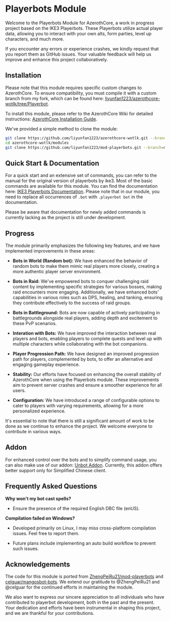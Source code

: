 # Playerbots Module

Welcome to the Playerbots Module for AzerothCore, a work in progress project based on the IKE3 Playerbots. These Playerbots utilize actual player data, allowing you to interact with your own alts, form parties, level up characters, and much more.

If you encounter any errors or experience crashes, we kindly request that you report them as GitHub issues. Your valuable feedback will help us improve and enhance this project collaboratively.

## Installation

Please note that this module requires specific custom changes to AzerothCore. To ensure compatibility, you must compile it with a custom branch from my fork, which can be found here: [liyunfan1223/azerothcore-wotlk/tree/Playerbot](https://github.com/liyunfan1223/azerothcore-wotlk/tree/Playerbot).

To install this module, please refer to the AzerothCore Wiki for detailed instructions: [AzerothCore Installation Guide](https://www.azerothcore.org/wiki/installation).

We've provided a simple method to clone the module:

```bash
git clone https://github.com/liyunfan1223/azerothcore-wotlk.git --branch=Playerbot
cd azerothcore-wotlk/modules
git clone https://github.com/liyunfan1223/mod-playerbots.git --branch=master
```

## Quick Start & Documentation

For a quick start and an extensive set of commands, you can refer to the manual for the original version of playerbots by ike3. Most of the basic commands are available for this module. You can find the documentation here: [IKE3 Playerbots Documentation](https://ike3.github.io/mangosbot-docs/). Please note that in our module, you need to replace all occurrences of `.bot` with `.playerbot bot` in the documentation.

Please be aware that documentation for newly added commands is currently lacking as the project is still under development. 

## Progress

The module primarily emphasizes the following key features, and we have implemented improvements in these areas:

- **Bots in World (Random bot):** We have enhanced the behavior of random bots to make them mimic real players more closely, creating a more authentic player server environment.

- **Bots in Raid:** We've empowered bots to conquer challenging raid content by implementing specific strategies for various bosses, making raid encounters more engaging. Additionally, we have enhanced bots' capabilities in various roles such as DPS, healing, and tanking, ensuring they contribute effectively to the success of raid groups.

- **Bots in Battleground:** Bots are now capable of actively participating in battlegrounds alongside real players, adding depth and excitement to these PvP scenarios.

- **Interation with Bots:** We have improved the interaction between real players and bots, enabling players to complete quests and level up with multiple characters while collaborating with the bot companions.

- **Player Progression Path:** We have designed an improved progression path for players, complemented by bots, to offer an alternative and engaging gameplay experience.

- **Stability:** Our efforts have focused on enhancing the overall stability of AzerothCore when using the Playerbots module. These improvements aim to prevent server crashes and ensure a smoother experience for all users.

- **Configuration:** We have introduced a range of configurable options to cater to players with varying requirements, allowing for a more personalized experience.

It's essential to note that there is still a significant amount of work to be done as we continue to enhance the project. We welcome everyone to contribute in various ways.

## Addon

For enhanced control over the bots and to simplify command usage, you can also make use of our addon: [Unbot Addon](https://github.com/liyunfan1223/unbot-addon). Currently, this addon offers better support only for Simplified Chinese client.

## Frequently Asked Questions

**Why won't my bot cast spells?**

- Ensure the presence of the required English DBC file (enUS).

**Compilation failed on Windows?**

- Developed primarily on Linux, I may miss cross-platform compilation issues. Feel free to report them.

- Future plans include implementing an auto build workflow to prevent such issues.

## Acknowledgements

The code for this module is ported from [ZhengPeiRu21/mod-playerbots](https://github.com/ZhengPeiRu21/mod-playerbots) and [celguar/mangosbot-bots](https://github.com/celguar/mangosbot-bots). We extend our gratitude to @ZhengPeiRu21 and @celguar for the continued efforts in maintaining the module. 

We also want to express our sincere appreciation to all individuals who have contributed to playerbot development, both in the past and the present. Your dedication and efforts have been instrumental in shaping this project, and we are thankful for your contributions.
 

